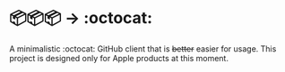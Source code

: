 # 📦📦📦 -> :octocat:
A minimalistic :octocat: GitHub client that is ~~better~~ easier for usage. This project is designed only for Apple products at this moment. 
